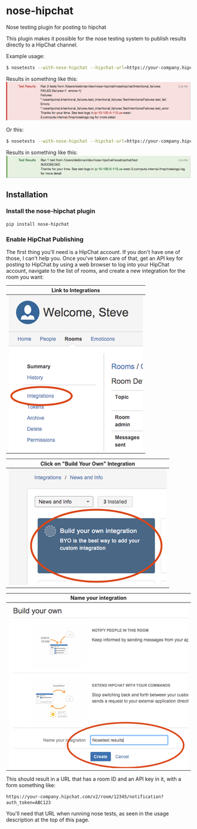 # nose-hipchat
Nose testing plugin for posting to hipchat

This plugin makes it possible for the nose testing system to publish results directly to a HipChat channel.

Example usage:
```bash
$ nosetests --with-nose-hipchat --hipchat-url=https://your-company.hipchat.com/v2/room/12345/notification?auth_token=ABC123 --hipchat-epilogue="Thanks for your time. See test logs in `hostname`:/tmp/noselogs.log for more detail" intentional_failures >> /tmp/noselogs.log 2>&1
```

Results in something like this:
![Image](failure.png?raw=true)

Or this:
```bash
$ nosetests --with-nose-hipchat --hipchat-url=https://your-company.hipchat.com/v2/room/12345/notification?auth_token=ABC123 --hipchat-epilogue="Thanks for your time. See test logs in `hostname`:/tmp/noselogs.log for more detail" test >> /tmp/noselogs.log 2>&1
```

Results in something like this:
![Image](success.png?raw=true)

## Installation

### Install the nose-hipchat plugin
```bash
pip install nose-hipchat
```

### Enable HipChat Publishing
The first thing you'll need is a HipChat account. If you don't have one of those, I can't help you.
Once you've taken care of that, get an API key for posting to HipChat by using a web browser to log into your HipChat account, navigate to the list of rooms, and create a new integration for the room you want:

| Link to Integrations |
| --- |
| ![Image](hipchat-1.png?raw=true) |


| Click on "Build Your Own" Integration |
| --- |
| ![Image](hipchat-3.png?raw=true) |

| Name your integration |
| --- |
| ![Image](hipchat-2.png?raw=true) |

This should result in a URL that has a room ID and an API key in it, with a form something like:
```
https://your-company.hipchat.com/v2/room/12345/notification?auth_token=ABC123
```

You'll need that URL when running nose tests, as seen in the usage description at the top of this page.
